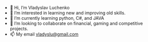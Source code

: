 - 👋 Hi, I’m Vladyslav Luchenko
- 👀 I’m interested in learning new and improving old skills.
- 🌱 I’m currently learning python, C#, and JAVA
- 💞️ I’m looking to collaborate on financial, gaming and competitive projects.
- 📫 My email vladyslu@gmail.com

<!---
vladyslu/vladyslu is a ✨ special ✨ repository because its `README.md` (this file) appears on your GitHub profile.
You can click the Preview link to take a look at your changes.
--->
